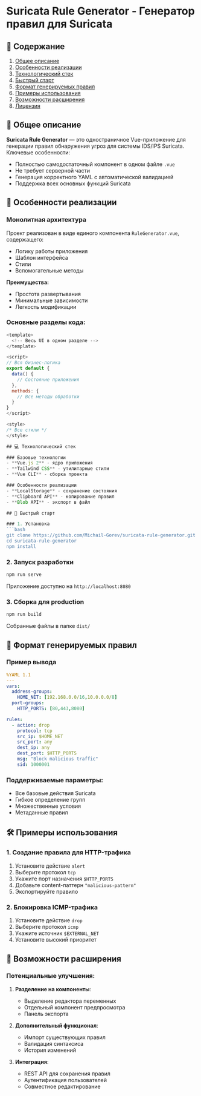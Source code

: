 
# Suricata Rule Generator - Генератор правил для Suricata

## 📌 Содержание
1. [Общее описание](#-общее-описание)
2. [Особенности реализации](#-особенности-реализации)
3. [Технологический стек](#-технологический-стек)
4. [Быстрый старт](#-быстрый-старт)
5. [Формат генерируемых правил](#-формат-генерируемых-правил)
6. [Примеры использования](#-примеры-использования)
7. [Возможности расширения](#-возможности-расширения)
8. [Лицензия](#-лицензия)

## 🌟 Общее описание

**Suricata Rule Generator** — это одностраничное Vue-приложение для генерации правил обнаружения угроз для системы IDS/IPS Suricata. Ключевые особенности:

- Полностью самодостаточный компонент в одном файле `.vue`
- Не требует серверной части
- Генерация корректного YAML с автоматической валидацией
- Поддержка всех основных функций Suricata

## 🧩 Особенности реализации

### Монолитная архитектура
Проект реализован в виде единого компонента `RuleGenerator.vue`, содержащего:
- Логику работы приложения
- Шаблон интерфейса
- Стили
- Вспомогательные методы

**Преимущества:**
- Простота развертывания
- Минимальные зависимости
- Легкость модификации

### Основные разделы кода:
```javascript
<template>
  <!-- Весь UI в одном разделе -->
</template>

<script>
// Вся бизнес-логика
export default {
  data() {
    // Состояние приложения
  },
  methods: {
    // Все методы обработки
  }
}
</script>

<style>
/* Все стили */
</style>

## 💻 Технологический стек

### Базовые технологии
- **Vue.js 2** - ядро приложения
- **Tailwind CSS** - утилитарные стили
- **Vue CLI** - сборка проекта

### Особенности реализации
- **LocalStorage** - сохранение состояния
- **Clipboard API** - копирование правил
- **Blob API** - экспорт в файл

## 🚀 Быстрый старт

### 1. Установка
```bash
git clone https://github.com/Michail-Gorev/suricata-rule-generator.git
cd suricata-rule-generator
npm install
```

### 2. Запуск разработки
```bash
npm run serve
```
Приложение доступно на `http://localhost:8080`

### 3. Сборка для production
```bash
npm run build
```
Собранные файлы в папке `dist/`

## 📝 Формат генерируемых правил

### Пример вывода
```yaml
%YAML 1.1
---
vars:
  address-groups:
    HOME_NET: [192.168.0.0/16,10.0.0.0/8]
  port-groups:
    HTTP_PORTS: [80,443,8080]

rules:
  - action: drop
    protocol: tcp
    src_ip: $HOME_NET
    src_port: any
    dest_ip: any
    dest_port: $HTTP_PORTS
    msg: "Block malicious traffic"
    sid: 1000001
```

### Поддерживаемые параметры:
- Все базовые действия Suricata
- Гибкое определение групп
- Множественные условия
- Метаданные правил

## 🛠 Примеры использования

### 1. Создание правила для HTTP-трафика
1. Установите действие `alert`
2. Выберите протокол `tcp`
3. Укажите порт назначения `$HTTP_PORTS`
4. Добавьте content-паттерн `"malicious-pattern"`
5. Экспортируйте правило

### 2. Блокировка ICMP-трафика
1. Установите действие `drop`
2. Выберите протокол `icmp`
3. Укажите источник `$EXTERNAL_NET`
4. Установите высокий приоритет

## 🔮 Возможности расширения

### Потенциальные улучшения:
1. **Разделение на компоненты**:
   - Выделение редактора переменных
   - Отдельный компонент предпросмотра
   - Панель экспорта

2. **Дополнительный функционал**:
   - Импорт существующих правил
   - Валидация синтаксиса
   - История изменений

3. **Интеграция**:
   - REST API для сохранения правил
   - Аутентификация пользователей
   - Совместное редактирование
